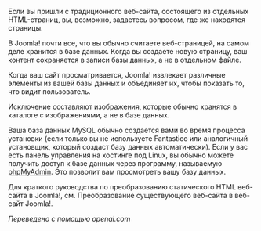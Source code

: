 <!-- Filename: Where_are_the_web_pages%3F / Display title: Где находятся веб-страницы? -->

Если вы пришли с традиционного веб-сайта, состоящего из отдельных HTML-страниц, вы, возможно, задаетесь вопросом, где же находятся страницы.

В Joomla! почти все, что вы обычно считаете веб-страницей, на самом деле хранится в базе данных. Когда вы создаете новую страницу, ваш контент сохраняется в записи базы данных, а не в отдельном файле.

Когда ваш сайт просматривается, Joomla! извлекает различные элементы из вашей базы данных и объединяет их, чтобы показать то, что видит пользователь.

Исключение составляют изображения, которые обычно хранятся в каталоге с изображениями, а не в базе данных.

Ваша база данных MySQL обычно создается вами во время процесса установки (если только вы не используете Fantastico или аналогичный установщик, который создаст базу данных автоматически). Если у вас есть панель управления на хостинге под Linux, вы обычно можете получить доступ к базе данных через программу, называемую <a href="http://www.phpmyadmin.net/" rel="nofollow noreferrer noopener">phpMyAdmin</a>. Это позволит вам просмотреть вашу базу данных.

Для краткого руководства по преобразованию статического HTML веб-сайта в Joomla!, см. Преобразование существующего веб-сайта в веб-сайт Joomla!.

*Переведено с помощью openai.com*
